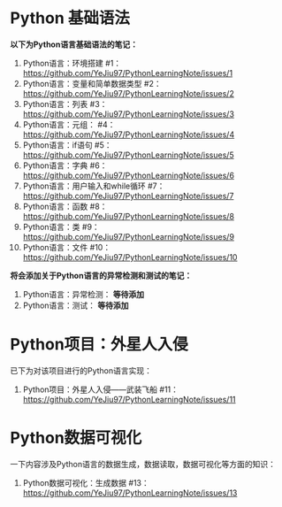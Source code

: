 
# Python 基础语法
**以下为Python语言基础语法的笔记：**

1. Python语言：环境搭建 #1：https://github.com/YeJiu97/PythonLearningNote/issues/1
2. Python语言：变量和简单数据类型 #2：https://github.com/YeJiu97/PythonLearningNote/issues/2
3. Python语言：列表 #3：https://github.com/YeJiu97/PythonLearningNote/issues/3
4. Python语言：元组： #4：https://github.com/YeJiu97/PythonLearningNote/issues/4
5. Python语言：if语句 #5：https://github.com/YeJiu97/PythonLearningNote/issues/5
6. Python语言：字典 #6：https://github.com/YeJiu97/PythonLearningNote/issues/6
7. Python语言：用户输入和while循环 #7：https://github.com/YeJiu97/PythonLearningNote/issues/7
8. Python语言：函数 #8：https://github.com/YeJiu97/PythonLearningNote/issues/8
9. Python语言：类 #9：https://github.com/YeJiu97/PythonLearningNote/issues/9
10. Python语言：文件 #10：https://github.com/YeJiu97/PythonLearningNote/issues/10

**将会添加关于Python语言的异常检测和测试的笔记：**
1. Python语言：异常检测： **等待添加**
2. Python语言：测试： **等待添加**

# Python项目：外星人入侵
已下为对该项目进行的Python语言实现：
1. Python项目：外星人入侵——武装飞船 #11：https://github.com/YeJiu97/PythonLearningNote/issues/11


# Python数据可视化
一下内容涉及Python语言的数据生成，数据读取，数据可视化等方面的知识：
1. Python数据可视化：生成数据 #13：https://github.com/YeJiu97/PythonLearningNote/issues/13
